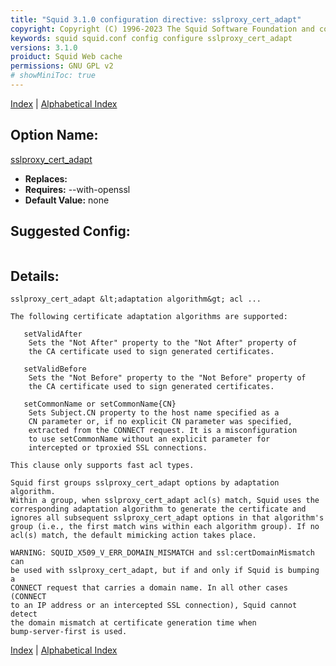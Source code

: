 ```yaml
---
title: "Squid 3.1.0 configuration directive: sslproxy_cert_adapt"
copyright: Copyright (C) 1996-2023 The Squid Software Foundation and contributors
keywords: squid squid.conf config configure sslproxy_cert_adapt
versions: 3.1.0
proiduct: Squid Web cache
permissions: GNU GPL v2
# showMiniToc: true
---
```

[Index](index#toc_sslproxy_cert_adapt) | [Alphabetical Index](index_all#toc_sslproxy_cert_adapt)

## Option Name:
[sslproxy_cert_adapt](#sslproxy_cert_adapt)
 * **Replaces:** 
 * **Requires:** --with-openssl
 * **Default Value:** none


## Suggested Config:
```plaintext

```

## Details:


	sslproxy_cert_adapt &lt;adaptation algorithm&gt; acl ...

	The following certificate adaptation algorithms are supported:

	   setValidAfter
		Sets the "Not After" property to the "Not After" property of
		the CA certificate used to sign generated certificates.

	   setValidBefore
		Sets the "Not Before" property to the "Not Before" property of
		the CA certificate used to sign generated certificates.

	   setCommonName or setCommonName{CN}
		Sets Subject.CN property to the host name specified as a
		CN parameter or, if no explicit CN parameter was specified,
		extracted from the CONNECT request. It is a misconfiguration
		to use setCommonName without an explicit parameter for
		intercepted or tproxied SSL connections.

	This clause only supports fast acl types.

	Squid first groups sslproxy_cert_adapt options by adaptation algorithm.
	Within a group, when sslproxy_cert_adapt acl(s) match, Squid uses the
	corresponding adaptation algorithm to generate the certificate and
	ignores all subsequent sslproxy_cert_adapt options in that algorithm's
	group (i.e., the first match wins within each algorithm group). If no
	acl(s) match, the default mimicking action takes place.

	WARNING: SQUID_X509_V_ERR_DOMAIN_MISMATCH and ssl:certDomainMismatch can
	be used with sslproxy_cert_adapt, but if and only if Squid is bumping a
	CONNECT request that carries a domain name. In all other cases (CONNECT
	to an IP address or an intercepted SSL connection), Squid cannot detect
	the domain mismatch at certificate generation time when
	bump-server-first is used.



[Index](index#toc_sslproxy_cert_adapt) | [Alphabetical Index](index_all#toc_sslproxy_cert_adapt)

